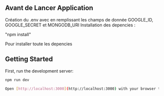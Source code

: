 ## Avant de Lancer Application 

Création du .env avec en remplissant les champs de donnée GOOGLE_ID, GOOGLE_SECRET et MONGODB_URI
Installation des depencies : 

"npm install"

Pour installer toute les depencies

## Getting Started

First, run the development server:

```bash
npm run dev

Open [http://localhost:3000](http://localhost:3000) with your browser to see the result.

